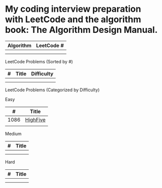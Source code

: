 <h1>My coding interview preparation with LeetCode and the algorithm book: The Algorithm Design Manual.</h1>



| Algorithm | LeetCode # |
| --- | --- |
|  |  |
|  |  |


LeetCode Problems (Sorted by #)

| #	| Title	| Difficulty |
| --- | --- | --- |
|  | |
|  | |

LeetCode Problems (Categorized by Difficulty)

Easy

| #	| Title	|
| --- | --- |
| 1086| [HighFive](https://github.com/foxfromworld/Coding-Interview-Preparation-with-LeetCode-and-An-Algorithm-Book/blob/main/LeetCode_Solutions/1086HighFive.py "link") | 
|  | 

Medium

| #	| Title	|
| --- | --- |
|  | 
|  | 

Hard

| #	| Title	|
| --- | --- |
|  | 
|  | 
